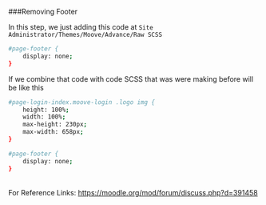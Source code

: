###Removing Footer

In this step, we just adding this code at ```Site Administrator/Themes/Moove/Advance/Raw SCSS```

```bash
#page-footer {
    display: none;
}
```

If we combine that code with code SCSS that was were making before will be like this
```bash
#page-login-index.moove-login .logo img {
    height: 100%;
    width: 100%;
    max-height: 230px;
    max-width: 658px;
}

#page-footer {
    display: none;
}
```

<br/>For Reference Links: https://moodle.org/mod/forum/discuss.php?d=391458
